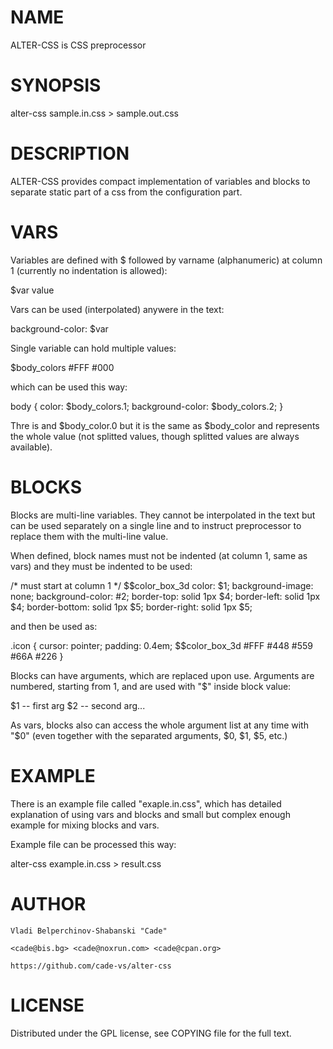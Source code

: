 
# NAME

ALTER-CSS is CSS preprocessor

# SYNOPSIS

  alter-css  sample.in.css > sample.out.css

# DESCRIPTION

ALTER-CSS provides compact implementation of variables and blocks
to separate static part of a css from the configuration part.

# VARS

Variables are defined with $ followed by varname (alphanumeric) at column 1
(currently no indentation is allowed):

  $var  value
  
Vars can be used (interpolated) anywere in the text:

  background-color: $var
  
Single variable can hold multiple values:

  $body_colors  #FFF  #000
  
which can be used this way:

  body { color: $body_colors.1; background-color: $body_colors.2; }
  
Thre is and $body_color.0 but it is the same as $body_color and represents
the whole value (not splitted values, though splitted values are always
available).

# BLOCKS

Blocks are multi-line variables. They cannot be interpolated in the text but
can be used separately on a single line and to instruct preprocessor to 
replace them with the multi-line value.

When defined, block names must not be indented (at column 1, same as vars) 
and they must be indented to be used:

  /* must start at column 1 */
  $$color_box_3d
          color: $1;
          background-image: none;
          background-color: #2;
          border-top:    solid 1px $4;
          border-left:   solid 1px $4;
          border-bottom: solid 1px $5;
          border-right:  solid 1px $5;

and then be used as:

  .icon
          {
          cursor:  pointer;
          padding: 0.4em;
          $$color_box_3d   #FFF   #448   #559    #66A   #226
          }
        
Blocks can have arguments, which are replaced upon use. Arguments are numbered,
starting from 1, and are used with "$" inside block value:

  $1 -- first arg
  $2 -- second arg...
  
As vars, blocks also can access the whole argument list at any time with "$0"
(even together with the separated arguments, $0, $1, $5, etc.)

# EXAMPLE

There is an example file called "exaple.in.css", which has detailed explanation
of using vars and blocks and small but complex enough example for mixing blocks
and vars.

Example file can be processed this way:

  alter-css  example.in.css > result.css

# AUTHOR

    Vladi Belperchinov-Shabanski "Cade" 

    <cade@bis.bg> <cade@noxrun.com> <cade@cpan.org>

    https://github.com/cade-vs/alter-css

# LICENSE

Distributed under the GPL license, see COPYING file for the full text.

